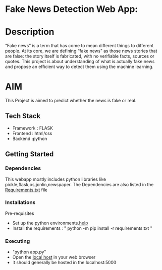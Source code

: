 # Fake News Detection Web App:

# Description
“Fake news” is a term that has come to mean different things to different people. At its core, we are defining “fake news” as those news stories that are false: the story itself is fabricated, with no verifiable facts, sources or quotes.
This project is about understanding of what is actually fake news and propose an efficient way to detect them using the machine learning.

# AIM
This Project is aimed to  predict whether the news is fake or real.

## Tech Stack
* Framework : FLASK
* Frontend  : html/css
* Backend   :python

## Getting Started

### Dependencies
This webapp mostly includes python libraries like pickle,flask,os,jonlin,newspaper.
The Dependencies are also listed in the [Requirements.txt](requirements.txt) file

### Installations
Pre-requisites
* Set up the python environments.[help](https://packaging.python.org/guides/installing-using-pip-and-virtual-environments/)
* Install the requirements  : " python -m pip install -r requirements.txt "

### Executing
* "python app.py"
* Open the [local host](http://localhost:5000/) in your web browser
* It should generally be hosted in the localhost:5000
